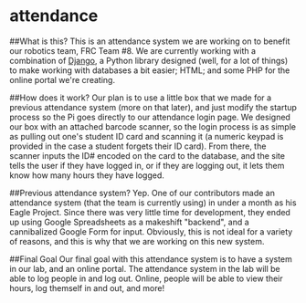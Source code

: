 # attendance

##What is this?
This is an attendance system we are working on to benefit our robotics team, FRC Team \#8. We are currently working with a combination of [Django](https://www.djangoproject.com/), a Python library designed (well, for a lot of things) to make working with databases a bit easier; HTML; and some PHP for the online portal we're creating.

##How does it work?
Our plan is to use a little box that we made for a previous attendance system (more on that later), and just modify the startup process so the Pi goes directly to our attendance login page. We designed our box with an attached barcode scanner, so the login process is as simple as pulling out one's student ID card and scanning it (a numeric keypad is provided in the case a student forgets their ID card). From there, the scanner inputs the ID# encoded on the card to the database, and the site tells the user if they have logged in, or if they are logging out, it lets them know how many hours they have logged.

##Previous attendance system?
Yep. One of our contributors made an attendance system (that the team is currently using) in under a month as his Eagle Project. Since there was very little time for development, they ended up using Google Spreadsheets as a makeshift "backend", and a cannibalized Google Form for input. Obviously, this is not ideal for a variety of reasons, and this is why that we are working on this new system.

##Final Goal
Our final goal with this attendance system is to have a system in our lab, and an online portal.  The attendance system in the lab will be able to log people in and log out.  Online, people will be able to view their hours, log themself in and out, and more!